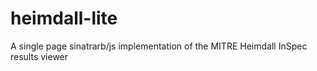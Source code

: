 # heimdall-lite

A single page sinatrarb/js implementation of the MITRE Heimdall InSpec results viewer
